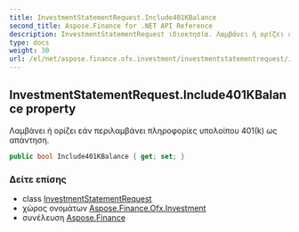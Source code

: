 ```yaml
---
title: InvestmentStatementRequest.Include401KBalance
second_title: Aspose.Finance for .NET API Reference
description: InvestmentStatementRequest ιδιοκτησία. Λαμβάνει ή ορίζει εάν περιλαμβάνει πληροφορίες υπολοίπου 401k ως απάντηση.
type: docs
weight: 30
url: /el/net/aspose.finance.ofx.investment/investmentstatementrequest/include401kbalance/
---
```

## InvestmentStatementRequest.Include401KBalance property

Λαμβάνει ή ορίζει εάν περιλαμβάνει πληροφορίες υπολοίπου 401(k) ως απάντηση.

```csharp
public bool Include401KBalance { get; set; }
```

### Δείτε επίσης

* class [InvestmentStatementRequest](../)
* χώρος ονομάτων [Aspose.Finance.Ofx.Investment](../../investmentstatementrequest/)
* συνέλευση [Aspose.Finance](../../../)


